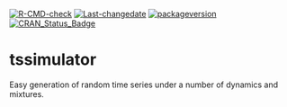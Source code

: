
[![R-CMD-check](https://github.com/tsmodels/tssimulator/workflows/R-CMD-check/badge.svg)](https://github.com/tsmodels/tssimulator/actions)
[![Last-changedate](https://img.shields.io/badge/last%20change-2022--05--25-yellowgreen.svg)](/commits/master)
[![packageversion](https://img.shields.io/badge/Package%20version-0.1.0-orange.svg?style=flat-square)](commits/master)
[![CRAN_Status_Badge](https://www.r-pkg.org/badges/version/tssimulator)](https://cran.r-project.org/package=tssimulator)

# tssimulator

Easy generation of random time series under a number of dynamics and
mixtures.
